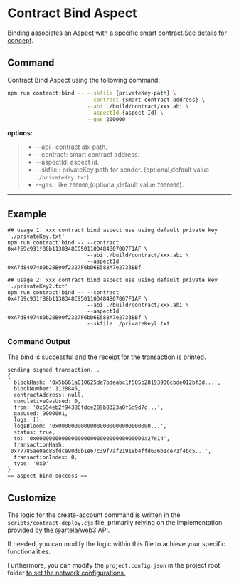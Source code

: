 # Contract Bind Aspect

Binding associates an Aspect with a specific smart
contract.See [details for concept](/develop/core-concepts/lifecycle#binding).

## Command

Contract Bind Aspect using the following command:

```bash
npm run contract:bind -- --skfile {privateKey-path} \
                         --contract {smart-contract-address} \
                         --abi ./build/contract/xxx.abi \
                         --aspectId {aspect-Id} \
                         --gas 200000
```

**options:**
> * --abi : contract abi path.
> * --contract:  smart contract address.
> * --aspectId:  aspect id.
> * --skfile : privateKey path for sender. (optional,default value `./privateKey.txt`).
> * --gas : like `200000`,(optional,default value `7000000`).
---

## Example

```shell
## usage 1: xxx contract bind aspect use using default private key './privateKey.txt'
npm run contract:bind -- --contract 0x4f59c931fB8b1138348C950110D484B07007F1AF \
                         --abi ./build/contract/xxx.abi \
                         --aspectId 0xA7d8497480b28B90f2327F6bD6E588A7e2733BBf
                         
## usage 2: xxx contract bind aspect use using default private key './privateKey2.txt'
npm run contract:bind -- --contract 0x4f59c931fB8b1138348C950110D484B07007F1AF \
                         --abi ./build/contract/xxx.abi \
                         --aspectId 0xA7d8497480b28B90f2327F6bD6E588A7e2733BBf \
                         --skfile ./privateKey2.txt
```

### Command Output

The bind is successful and the receipt for the transaction is printed.

```shell
sending signed transaction...
{
  blockHash: '0x5b661a010625de7bdeabc1f505b28193936cbde012bf3d...',
  blockNumber: 1128845,
  contractAddress: null,
  cumulativeGasUsed: 0,
  from: '0x554eb2f94386fdce289b8323a0f5d9d7c...',
  gasUsed: 9000001,
  logs: [],
  logsBloom: '0x00000000000000000000000000000...',
  status: true,
  to: '0x0000000000000000000000000000000000a27e14',
  transactionHash: '0x77785ae0ac85fdce90d0b1e67c39f7af21918b4ffd636b1ce71f4bc5...',
  transactionIndex: 0,
  type: '0x0'
}
== aspect bind success ==

```

## Customize

The logic for the create-account command is written in the `scripts/contract-deploy.cjs` file, primarily relying on the
implementation provided by the [@artela/web3](/develop/client/artela-web3.js) API.

If needed, you can modify the logic within this file to achieve your specific functionalities.

Furthermore, you can modify the `project.config.json` in the project root folder [to set the network configurations.](/develop/reference/aspect-tool/config#2network-rpc)


